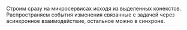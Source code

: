 Строим сразу на микросервисах исходя из выделенных конекстов.
Распространяем события изменения связанные с задачей через асинхронное взаимодействие, остальное можно в синхроне.